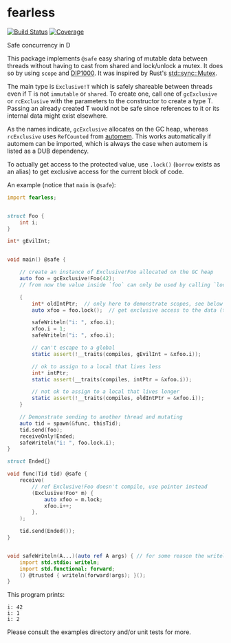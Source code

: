# fearless

[![Build Status](https://travis-ci.org/atilaneves/fearless.png?branch=master)](https://travis-ci.org/atilaneves/fearless)
[![Coverage](https://codecov.io/gh/atilaneves/fearless/branch/master/graph/badge.svg)](https://codecov.io/gh/atilaneves/fearless)

Safe concurrency in D

This package implements `@safe` easy sharing of mutable data between threads without having
to cast from shared and lock/unlock a mutex. It does so by using `scope` and
[DIP1000](https://github.com/dlang/DIPs/blob/master/DIPs/DIP1000.md). It was inspired by
Rust's [std::sync::Mutex](https://doc.rust-lang.org/1.21.0/std/sync/struct.Mutex.html).

The main type is `Exclusive!T` which is safely shareable between
threads even if T is not `immutable` or `shared`. To create one, call
one of `gcExclusive` or `rcExclusive` with the parameters to the
constructor to create a type T. Passing an already created T would not
be safe since references to it or its internal data might exist
elsewhere.

As the names indicate, `gcExclusive` allocates on the GC heap, whereas `rcExclusive` uses
`RefCounted` from [automem](https://github.com/atilaneves/automem). This works automatically
if automem can be imported, which is always the case when automem is listed as a DUB
dependency.

To actually get access to the protected value, use `.lock()` (`borrow`
exists as an alias) to get exclusive access for the current block of
code.

An example (notice that `main` is `@safe`):

```d
import fearless;


struct Foo {
    int i;
}

int* gEvilInt;


void main() @safe {

    // create an instance of Exclusive!Foo allocated on the GC heap
    auto foo = gcExclusive!Foo(42);
    // from now the value inside `foo` can only be used by calling `lock`

    {
        int* oldIntPtr;  // only here to demonstrate scopes, see below
        auto xfoo = foo.lock();  // get exclusive access to the data (this locks a mutex)

        safeWriteln("i: ", xfoo.i);
        xfoo.i = 1;
        safeWriteln("i: ", xfoo.i);

        // can't escape to a global
        static assert(!__traits(compiles, gEvilInt = &xfoo.i));

        // ok to assign to a local that lives less
        int* intPtr;
        static assert(__traits(compiles, intPtr = &xfoo.i));

        // not ok to assign to a local that lives longer
        static assert(!__traits(compiles, oldIntPtr = &xfoo.i));
    }

    // Demonstrate sending to another thread and mutating
    auto tid = spawn(&func, thisTid);
    tid.send(foo);
    receiveOnly!Ended;
    safeWriteln("i: ", foo.lock.i);
}

struct Ended{}

void func(Tid tid) @safe {
    receive(
        // ref Exclusive!Foo doesn't compile, use pointer instead
        (Exclusive!Foo* m) {
            auto xfoo = m.lock;
            xfoo.i++;
        },
    );

    tid.send(Ended());
}


void safeWriteln(A...)(auto ref A args) { // for some reason the writelns here are all @system
    import std.stdio: writeln;
    import std.functional: forward;
    () @trusted { writeln(forward!args); }();
}

```

This program prints:

```
i: 42
i: 1
i: 2
```

Please consult the examples directory and/or unit tests for more.
